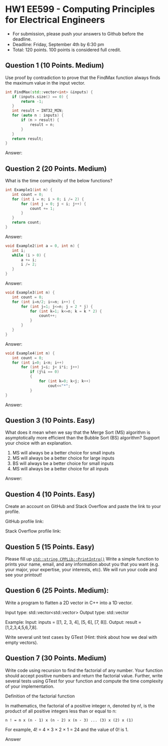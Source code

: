 
# HW1 EE599 - Computing Principles for Electrical Engineers

- For submission, please push your answers to Github before the deadline.
- Deadline: Friday, September 4th by 6:30 pm
- Total: 120 points. 100 points is considered full credit.

## Question 1 (10 Points. Medium)
Use proof by contradiction to prove that the FindMax function always finds the maximum value in the input vector.
```cpp
int FindMax(std::vector<int> &inputs) {
   if (inputs.size() == 0) {
       return -1;
   }
   int result = INT32_MIN;
   for (auto n : inputs) {
       if (n > result) {
           result = n;
       }
   }
   return result;
}
```
Answer: 

## Question 2 (20 Points. Medium)
What is the time complexity of the below functions?

```cpp
int Example1(int n) {
   int count = 0;
   for (int i = n; i > 0; i /= 2) {
       for (int j = 0; j < i; j++) {
           count += 1;
       }
   }
   return count;
}
```
Answer:
```cpp
void Example2(int a = 0, int n) {
   int i;
   while (i > 0) {
       a += i;
       i /= 2;
   }
}
```
Answer:
```cpp
void Example3(int n) {
   int count = 0;
   for (int i=n/2; i<=n; i++) {
       for (int j=1; j<=n; j = 2 * j) {
           for (int k=1; k<=n; k = k * 2) {
               count++;
           }
       }
   }
}
```
Answer:
```cpp
void Example4(int n) {
   int count = 0;
   for (int i=0; i<n; i++)
       for (int j=i; j< i*i; j++)
           if (j%i == 0)
           {
               for (int k=0; k<j; k++)
                   cout<<"*";
           }
}
```
Answer:

## Question 3 (10 Points. Easy)
What does it mean when we say that the Merge Sort (MS) algorithm is asymptotically more efficient than the Bubble Sort (BS) algorithm? Support your choice with an explanation. 
1. MS will always be a better choice for small inputs
2. MS will always be a better choice for large inputs
3. BS will always be a better choice for small inputs
4. MS will always be a better choice for all inputs

Answer:

## Question 4 (10 Points. Easy)
Create an account on GitHub and Stack Overflow and paste the link to your profile.

GitHub profile link:

Stack Overflow profile link:

## Question 5 (15 Points. Easy)
Please fill up [```std::string CPPLib::PrintIntro()```](src/lib/cpplib.cc)
Write a simple function to prints your name, email, and any information about you that you want (e.g. your major, your expertise, your interests, etc).
We will run your code and see your printout!


## Question 6 (25 Points. Medium):
 Write a program to flatten a 2D vector in C++ into a 1D vector.

Input type: std::vector<std::vector<int>>
Output type: std::vector<int>

Example: 
Input: inputs = [[1, 2, 3, 4], [5, 6], [7, 8]].
Output: result = [1,2,3,4,5,6,7,8].

Write several unit test cases by GTest (Hint: think about how we deal with empty vectors).

## Question 7 (30 Points. Medium)
Write code using recursion to find the factorial of any number. Your function should accept positive numbers and return the factorial value. Further, write several tests using GTest for your function and compute the time complexity of your implementation.

Definition of the factorial function

In mathematics, the factorial of a positive integer n, denoted by n!, is the product of all positive integers less than or equal to n:

```
n ! = n x (n - 1) x (n - 2) x (n - 3) ... (3) x (2) x (1)
```
For example, 4! = 4 × 3 × 2 × 1 = 24 and the value of 0! is 1.

Answer
